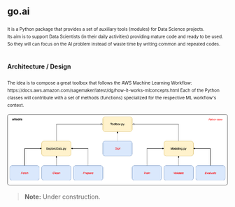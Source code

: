 ## go.ai

<font size="1">
It is a Python package that provides a set of auxiliary tools (modules) for Data Science projects.<br>
Its aim is to support Data Scientists (in their daily activities) providing mature code and ready to be used.<br>
So they will can focus on the AI problem instead of waste time by writing common and repeated codes. <br><br>
</font>

#### Architecture / Design
<font size="1">
The idea is to compose a great toolbox that follows the AWS Machine Learning Workflow:
https://docs.aws.amazon.com/sagemaker/latest/dg/how-it-works-mlconcepts.html
Each of the Python classes will contribute with a set of methods (functions) specialized for the respective ML workflow's context.
</font>

![Alt text](doc/images/aitools.png?raw=true "Title")

> **Note:** Under construction.
